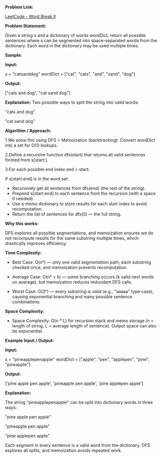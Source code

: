 **Problem Link:**

[LeetCode - Word Break II](https://leetcode.com/problems/word-break-ii/description/)

**Problem Statement:**

Given a string s and a dictionary of words wordDict, return all possible sentences where s can be segmented into space-separated words from the dictionary.
Each word in the dictionary may be used multiple times.

**Sample:**

**Input:**

s = "catsanddog"
wordDict = ["cat", "cats", "and", "sand", "dog"]


**Output:**

["cats and dog", "cat sand dog"]


**Explanation:**
Two possible ways to split the string into valid words:

"cats and dog"

"cat sand dog"

**Algorithm / Approach:**

1.We solve this using DFS + Memoization (backtracking): Convert wordDict into a set for O(1) lookups.

2.Define a recursive function dfs(start) that returns all valid sentences formed from s[start:].

3.For each possible end index end > start:
   
   If s[start:end] is in the word set: 
  
- Recursively get all sentences from dfs(end) (the rest of the string).
- Prepend s[start:end] to each sentence from the recursion (with a space if needed).
- Use a memo dictionary to store results for each start index to avoid recomputation.
- Return the list of sentences for dfs(0) — the full string.

**Why this works:**

DFS explores all possible segmentations, and memoization ensures we do not recompute results for the same substring multiple times, which drastically improves efficiency.

**Time Complexity:** 

   - Best Case: O(n²) — only one valid segmentation path; each substring checked once, and memoization prevents recomputation.

   - Average Case: O(n² × k) — some branching occurs (k valid next words on average), but memoization reduces redundant DFS calls.
  
   - Worst Case: O(2ⁿ) — every substring is valid (e.g., "aaaaa" type case), causing exponential branching and many possible sentence combinations.


**Space Complexity:**

   - Space Complexity: O(n * L) for recursion stack and memo storage (n = length of string, L = average length of sentence). Output space can also be exponential.

**Example Input / Output:**

**Input:**

s = "pineapplepenapple"
wordDict = ["apple", "pen", "applepen", "pine", "pineapple"]

**Output:**

['pine apple pen apple', 'pineapple pen apple', 'pine applepen apple']

**Explanation:**

The string "pineapplepenapple" can be split into dictionary words in three ways:

"pine apple pen apple"

"pineapple pen apple"

"pine applepen apple"

Each segment in every sentence is a valid word from the dictionary. DFS explores all splits, and memoization avoids repeated work.
